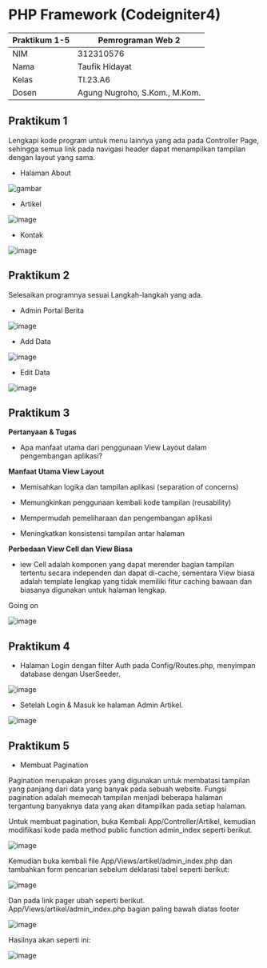 # PHP Framework (Codeigniter4)
| Praktikum 1-5  |  Pemrograman Web 2  
|-------|---------
| NIM   | 312310576
| Nama  | Taufik Hidayat
| Kelas | TI.23.A6
| Dosen |  Agung Nugroho, S.Kom., M.Kom.

## Praktikum 1

Lengkapi kode program untuk menu lainnya yang ada pada Controller Page, sehingga semua
link pada navigasi header dapat menampilkan tampilan dengan layout yang sama.

- Halaman About

![gambar](ss/ss1.png)

- Artikel

![image](ss/ss7.png)

- Kontak

![image](ss/ss2.png)

## Praktikum 2

Selesaikan programnya sesuai Langkah-langkah yang ada.

- Admin Portal Berita

![image](ss/ss13.png)

- Add Data

![image](ss/ss16.png)

- Edit Data

![image](ss/ss19.png)

## Praktikum 3

<b>Pertanyaan & Tugas</b>
- Apa manfaat utama dari penggunaan View Layout dalam pengembangan aplikasi?

<b>Manfaat Utama View Layout</b>

- Memisahkan logika dan tampilan aplikasi (separation of concerns)

- Memungkinkan penggunaan kembali kode tampilan (reusability)

- Mempermudah pemeliharaan dan pengembangan aplikasi

- Meningkatkan konsistensi tampilan antar halaman

<b>Perbedaan View Cell dan View Biasa</b>

- iew Cell adalah komponen yang dapat merender bagian tampilan tertentu secara independen dan dapat di-cache, sementara View biasa adalah template lengkap yang tidak memiliki fitur caching bawaan dan biasanya digunakan untuk halaman lengkap.

Going on

![image](ss/ssp3.png)

## Praktikum 4
-  Halaman Login dengan filter Auth pada Config/Routes.php, menyimpan database dengan UserSeeder.

![image](ss/ss25.png)

- Setelah Login & Masuk ke halaman Admin Artikel.

![image](ss/ss26.png)

## Praktikum 5
- Membuat Pagination

Pagination merupakan proses yang digunakan untuk membatasi tampilan yang panjang
dari data yang banyak pada sebuah website. Fungsi pagination adalah memecah tampilan
menjadi beberapa halaman tergantung banyaknya data yang akan ditampilkan pada
setiap halaman.

Untuk membuat pagination, buka Kembali App/Controller/Artikel, kemudian modifikasi kode
pada method public function admin_index seperti berikut.

![image](ss/ssp5_2.png)

Kemudian buka kembali file App/Views/artikel/admin_index.php dan tambahkan form
pencarian sebelum deklarasi tabel seperti berikut:

![image](ss/ssp5_3.png)

Dan pada link pager ubah seperti berikut.
App/Views/artikel/admin_index.php bagian paling bawah diatas footer

![image](ss/ssp5_4.png)

Hasilnya akan seperti ini:

![image](ss/ssp5.png)
